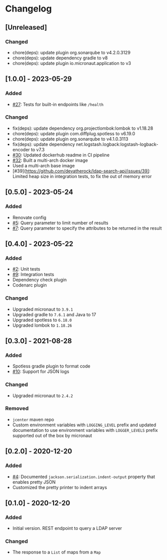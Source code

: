 # Changelog

## [Unreleased]
### Changed
- chore(deps): update plugin org.sonarqube to v4.2.0.3129
- chore(deps): update dependency gradle to v8
- chore(deps): update plugin io.micronaut.application to v3

## [1.0.0] - 2023-05-29
### Added
- [#27](https://github.com/devatherock/ldap-search-api/issues/27): Tests for built-in endpoints like `/health`

### Changed
- fix(deps): update dependency org.projectlombok:lombok to v1.18.28
- chore(deps): update plugin com.diffplug.spotless to v6.19.0
- chore(deps): update plugin org.sonarqube to v4.1.0.3113
- fix(deps): update dependency net.logstash.logback:logstash-logback-encoder to v7.3
- [#30](https://github.com/devatherock/ldap-search-api/issues/30): Updated dockerhub readme in CI pipeline
- [#32](https://github.com/devatherock/ldap-search-api/issues/32): Built a multi-arch docker image
- Used a multi-arch base image
- [#39](https://github.com/devatherock/ldap-search-api/issues/39]: Limited heap size in integration tests, to fix the out of memory error

## [0.5.0] - 2023-05-24
### Added
- Renovate config
- [#5](https://github.com/devatherock/ldap-search-api/issues/5): Query parameter to limit number of results
- [#7](https://github.com/devatherock/ldap-search-api/issues/7): Query parameter to specify the attributes to be returned in the result

## [0.4.0] - 2023-05-22
### Added
- [#2](https://github.com/devatherock/ldap-search-api/issues/2): Unit tests
- [#9](https://github.com/devatherock/ldap-search-api/issues/9): Integration tests
- Dependency check plugin
- Codenarc plugin

### Changed
- Upgraded micronaut to `3.9.1`
- Upgraded gradle to `7.6.1` and Java to 17
- Upgraded spotless to `6.18.0`
- Upgraded lombok to `1.18.26`

## [0.3.0] - 2021-08-28
### Added
- Spotless gradle plugin to format code
- [#10](https://github.com/devatherock/ldap-search-api/issues/10): Support for JSON logs

### Changed
- Upgraded micronaut to `2.4.2`

### Removed
- `jcenter` maven repo
- Custom environment variables with `LOGGING_LEVEL` prefix and updated documentation to use environment variables 
with `LOGGER_LEVELS` prefix supported out of the box by micronaut

## [0.2.0] - 2020-12-20
### Added
- [#4](https://github.com/devatherock/ldap-search-api/issues/4): Documented `jackson.serialization.indent-output` property that enables pretty JSON
- Customized the pretty printer to indent arrays

## [0.1.0] - 2020-12-20
### Added
- Initial version. REST endpoint to query a LDAP server

### Changed
- The response to a `List` of maps from a `Map`